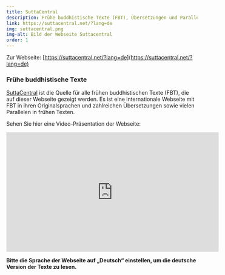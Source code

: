 ```yaml
---
title: SuttaCentral
description: Frühe buddhistische Texte (FBT), Übersetzungen und Parallelen
link: https://suttacentral.net/?lang=de
img: suttacentral.png
img-alt: Bild der Webseite Suttacentral
order: 1
---
```


Zur Webseite: [https://suttacentral.net/?lang=de](https://suttacentral.net/?lang=de)

### Frühe buddhistische Texte
[SuttaCentral](https://suttacentral.net/?lang=de) ist die Quelle für alle frühen buddhistischen Texte (FBT), die auf dieser Webseite gezeigt werden. Es ist eine internationale Webseite mit FBT in ihren Originalsprachen und zahlreichen Übersetzungen sowie vielen Parallelen in frühen Texten.

Sehen Sie hier eine Video-Präsentation der Webseite:

<iframe width="560" height="315" src="https://www.youtube-nocookie.com/embed/Hh0fwCp4tsQ" title="YouTube video player" frameborder="0" allow="accelerometer; autoplay; clipboard-write; encrypted-media; gyroscope; picture-in-picture" allowfullscreen></iframe>

**Bitte die Sprache der Webseite auf „Deutsch“ einstellen, um die deutsche Version der Texte zu lesen.**

